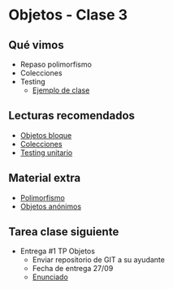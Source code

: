# Objetos - Clase 3

## Qué vimos

* Repaso polimorfismo
* Colecciones
* Testing
  * [Ejemplo de clase](https://github.com/pdep-utn/sabados-tarde/blob/master/seguimiento/2019/objetos/ejemplos/clase-3.wtest) 

## Lecturas recomendados

* [Objetos bloque](https://docs.google.com/document/d/1HiYxLswd4O0MBqnT3jGo2K9e_4FE73RXF_lf8NWVOSE#heading=h.2nw0n2jbpdi2)
* [Colecciones](https://docs.google.com/document/d/1HiYxLswd4O0MBqnT3jGo2K9e_4FE73RXF_lf8NWVOSE#heading=h.iehg2xjvol3w)
* [Testing unitario](https://docs.google.com/document/d/1Q_v48gZfRmVfLMvC0PBpmtZyMoALbh11AwmEllP__eY)

## Material extra

* [Polimorfismo](https://docs.google.com/document/d/1X7Sz12e7rbVO1x7uMD7ECjZnT-chELx0ElTPmNvNURU)
* [Objetos anónimos](https://docs.google.com/document/d/1j2VoBNczPsMXrIjJ4tycYU982CZahReTvzkWS9TTKV0)

## Tarea clase siguiente

* Entrega #1 TP Objetos
    - Enviar repositorio de GIT a su ayudante
    - Fecha de entrega 27/09
    - [Enunciado](https://docs.google.com/document/d/1QnDWyX5tNT2SlJQGXNv7gTrSEnKb8PTV0VaSMr4SWLc/edit?usp=sharing)
